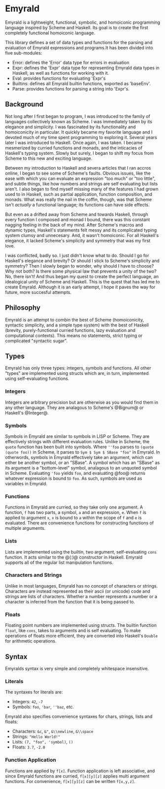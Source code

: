 # Emyrald

Emyrald is a lightweight, functional, symbolic, and homoiconic
programming language inspired by Scheme and Haskell. Its goal
is to create the first completely functional homoiconic language.

This library defines a set of data types and functions for the
parsing and evaluation of Emyrald expressions and programs.It has
been divided into five sub-modules:

 * Error: defines the 'Error' data type for errors in evaluation
 * Expr: defines the 'Expr' data type for representing Emyrald
   data types in Haskell, as well as functions for working with it.
 * Eval: provides functions for evaluating 'Expr's
 * Builtins: defines all Emyrald builtin functions, exported as
   'baseEnv'.
 * Parse: provides functions for parsing a string into 'Expr's.

## Background

Not long after I first began to program, I was introduced to the
family of languages collectively known as Scheme. I was immediately
taken by its elegance and simplicity. I was fascinated by its
functionality and homoiconicity in particular. It quickly became
my favorite language and I devoted much of my time spent programming
to exploring it. Several years later I was introduced to Haskell.
Once again, I was taken. I became mesmerized by curried functions
and monads, and the inticacies of Haskell's typing system. Slowly
but surely, I began to shift my focus from Scheme to this new and
exciting language.

Between my introduction to Haskell and severa articles that I ran
accros online, I began to see some of Scheme's faults. Obvious
issues, like the ease with which you can evaluate an expression
"too much" or "too little", and subtle things, like how numbers
and strings are self evaluating but lists aren't. I also began to
find myself missing many of the features I had grown used to in
Haskell, such as partial application, function composition, and
monads. What was really the nail in the coffin, though, was that
Scheme isn't _actually_ a functional language; its functions can
have side effects.

But even as a drifted away from Scheme and towards Haskell, through
every function I composed and monad I bound, there was this constant
nagging feeling in the back of my mind. After Scheme's macros and
dynamic types, Haskell's statements felt messy and its complicated
typing system clumsy and unnecesary. And, it wasn't homoiconic. For
all Haskell's elegance, it lacked Scheme's simplicity and symmetry
that was my first love.

I was conflicted, badly so. I just didn't know what to do. Should I
go for Haskell's elegance and brevity? Or should I stick to Scheme's
simplicity and symmetry? Then I slowly began to wonder, why should
I have to choose? Why not both? Is there some physical law that
prevents a unity of the two? No, there isn't! And thus began my
quest to create the perfect language, an idealogical unity of Scheme
and Haskell. This is the quest that has led me to create Emyrald.
Although it is an early attempt, I hope it paves the way for future,
more succesful attempts.


## Philosophy

Emyrald is an attempt to combin the best of Scheme (homoiconicity,
syntactic simplicity, and a simple type system) with the best of
Haskell (brevity, purely-functional curried functions, lazy
evaluation and computational contexts). This means no statements,
strict typing or complicated "syntactic sugar".


## Types

Emyrald has only three types: integers, symbols and functions. All
other "types" are implemented using structs which are, in turn,
implemented using self-evaluating functions.

### Integers

Integers are arbitrary precision but are otherwise as you would find
them in any other language. They are analagous to Scheme's @Bignum@
or Haskell's @Integer@.

### Symbols

Symbols in Emyrald are similar to symbols in LISP or Scheme. They are
effectively strings with different evaluation rules. Unlike in Scheme,
the ```quote``` function has been built into symbols. Where ```''foo``` 
parses to ```(quote (quote foo))``` in Scheme, it parses to ```Sym $ Sym $
SBase "foo"``` in Emyrald. In otherwords, symbols in Emyrald effectively
take an argument, which can either be another symbol, or an "SBase". A
symbol which has an "SBase" as its argument is a "bottom-level" symbol,
analagous to an unquoted symbol in Scheme. Evaluating ```'foo``` yields
```foo```, and evaluating @foo@ returns whatever expression is bound to
```foo```. As such, symbols are used as variables in Emyrald.

### Functions

Functions in Emyrald are curried, so they take only one argument. A
function, ```f``` has two parts, a symbol, ``a`` and an expression, ```e```. 
When ```f``` is applied to argument ```x```, ```x``` is bound to ```a``` within 
the scope of ```f``` and ```e``` is evaluated. There are convenience functions 
for constructing functions of multiple arguments.

### Lists

Lists are implemented using the builtin, two argument, self-evaluating
```cons``` function. It acts similar to the @(:)@ constructor in Haskell.
Emyrald supports all of the regular list manipulation functions.

### Characters and Strings

Unlike in most languages, Emyrald has no concept of characters or strings.
Characters are instead represented as their ascii (or unicode) code and
strings are lists of characters. Whether a number represents a number or
a character is inferred from the function that it is being passed to.

### Floats

Floating point numbers are implemented using structs. The builtin function
```float```, like ```cons```, takes to arguments and is self evaluating. To make
operations of floats more efficient, they are converted into Haskell's
```Double``` for arithmetic operations.


## Syntax

Emyralds syntax is very simple and completely whitespace insensitive.

### Literals

The syntaxes for literals are:

 * Integers: ```42```, ```-7```
 * Symbols: ```foo```, ```'bar```, ```''baz```, etc.

Emyrald also specifies convenience syntaxes for chars, strings, lists
and floats:

 * Characters: ```&c```, ```&"```, ```&\\newline```, ```&\\space```
 * Strings: ```"Hello World!"```
 * Lists: ```(7, "foo", 'symbol)```, ```()```
 * Floats: ```3.7```, ```-2.0```

### Function Application

Functions are applied by ```f[x]```. Function application is left associative,
and since Emyrald functions are curried, ```f[x][y][z]``` applies multi argument
functions. For convenience, ```f[x][y][z]``` can be written ```f[x,y,z]```.

